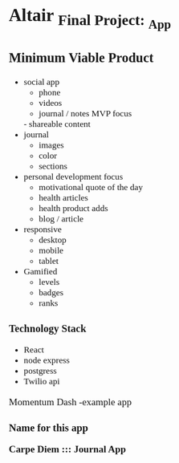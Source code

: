 <head>
  <link 
      rel="stylesheet" 
      type="text/css" 
      media="all" 
      href="./color.css"/>
  <link 
      rel="stylesheet" 
      type="text/css" 
      media="all" 
      href="./CSS.css"/>
  <link 
      href="https://fonts.googleapis.com/css?family=Fira+Mono:500&display=swap" 
      rel="stylesheet">

<style> 

html>body, p {
  font-family: ubuntu;
  font-size: 1.1em;
  text-shadow:none;
}
h2>code, p>code, li>code, div>code {
    background-color: #09A;
    border-radius: 7px;
    box-shadow: 
      1px 1px 1px #000,
      -1px -1px 1px #FFF,
      -1px 1px 2px #000,
      1px -1px 2px #000;
    color: #00f;
    margin: 5px;
    padding: 2px;
    font-family: 'Fira Mono', monospace;
    text-shadow:none;
    font-size:0.8em
}
body ::selection {
  /*highlighting*/
  background: transparent;
  text-shadow: 
    1px  0px 1px ,
    0px  1px 1px ,
    -1px  0px 1px ,
    0px -1px 1px ,
    0px  1px black ,
    1px  0px black ,
    -1px  0px black ,
    0px -1px black ;
  text-outline: black;  
}
/* react {
  color:skyblue;
  font-weight:bolder;
}
</style>
</head>    

# <span class="react">Altair</span> <sub>Final Project: <sub>App</sub></sub>

## Minimum Viable Product
  - social app 
    - phone
    - videos
    - journal / notes <span class="Gold">
      MVP focus 
    </span>
    - shareable content 
  - journal
    - images
    - color
    - sections
  - personal development focus
    - motivational quote of the day
    - health articles 
    - health product adds
    - blog / article
  - responsive 
    - desktop 
    - mobile 
    - tablet
  - Gamified
    - levels
    - badges
    - ranks

### Technology Stack
  - React
  - node express 
  - postgress
  - Twilio api

Momentum Dash -example app

### Name for this app 
<span class="Red"><b>Carpe Diem ::: Journal App</b></span>